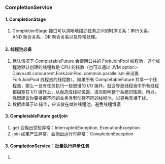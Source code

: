 ### CompletionService

#### 1. CompletionStage
1. CompletionStage 接口可以清晰地描述任务之间的时序关系：串行关系、AND 聚合关系、OR 聚合关系以及异常处理。

#### 2. 线程池必备
1. 默认情况下 CompletableFuture 会使用公共的 ForkJoinPool 线程池，这个线程池默认创建的线程数是 CPU 的核数（也可以通过 JVM option:-Djava.util.concurrent.ForkJoinPool.common.parallelism 来设置 ForkJoinPool 线程池的线程数）。如果所有 CompletableFuture 共享一个线程池，那么一旦有任务执行一些很慢的 I/O 操作，就会导致线程池中所有线程都阻塞在 I/O 操作上，从而造成线程饥饿，进而影响整个系统的性能。所以，强烈建议你要根据不同的业务类型创建不同的线程池，以避免互相干扰。
2. 数据库属于io 操作，应该放在单独线程池，避免线程饥饿
#### 3. CompletableFuture get/join
1. get 会抛出受检异常：InterruptedException, ExecutionException
2. join 如果产生异常，会抛出运行时异常：CompletionException 

#### 3. CompletionService：批量执行异步任务
1. 